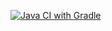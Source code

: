 [![Java CI with Gradle](https://github.com/zakhlystun/HW-Patterns/actions/workflows/gradle.yaml/badge.svg)](https://github.com/zakhlystun/HW-Patterns/actions/workflows/gradle.yaml)
